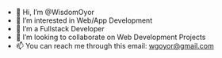 - 👋 Hi, I’m @WisdomOyor
- 👀 I’m interested in Web/App Development
- 🌱 I’m a Fullstack Developer
- 💞️ I’m looking to collaborate on Web Development Projects
- 📫 You can reach me through this email: wgoyor@gmail.com
